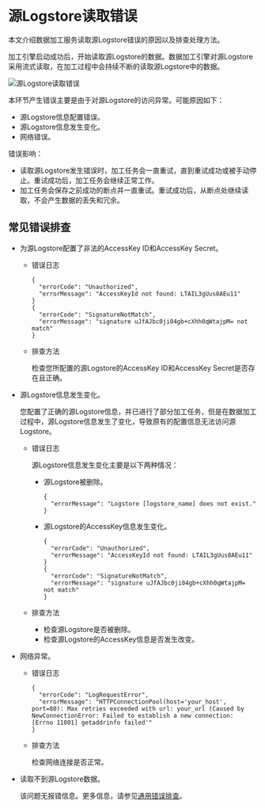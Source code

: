 # 源Logstore读取错误

本文介绍数据加工服务读取源Logstore错误的原因以及排查处理方法。

加工引擎启动成功后，开始读取源Logstore的数据。数据加工引擎对源Logstore采用流式读取，在加工过程中会持续不断的读取源Logstore中的数据。

![源Logstore读取错误](https://static-aliyun-doc.oss-accelerate.aliyuncs.com/assets/img/zh-CN/2653749951/p59308.png)

本环节产生错误主要是由于对源Logstore的访问异常。可能原因如下：

-   源Logstore信息配置错误。
-   源Logstore信息发生变化。
-   网络错误。

错误影响：

-   读取源Logstore发生错误时，加工任务会一直重试，直到重试成功或被手动停止。重试成功后，加工任务会继续正常工作。
-   加工任务会保存之前成功的断点并一直重试。重试成功后，从断点处继续读取，不会产生数据的丢失和冗余。

## 常见错误排查

-   为源Logstore配置了非法的AccessKey ID和AccessKey Secret。
    -   错误日志

        ```
        {
          "errorCode": "Unauthorized", 
          "errorMessage": "AccessKeyId not found: LTAIL3gUus8AEu11"
        }
        { 
          "errorCode": "SignatureNotMatch", 
          "errorMessage": "signature uJfAJbc0ji04gb+cXhh0qWtajpM= not match"
        }
        ```

    -   排查方法

        检查您所配置的源Logstore的AccessKey ID和AccessKey Secret是否存在且正确。

-   源Logstore信息发生变化。

    您配置了正确的源Logstore信息，并已进行了部分加工任务，但是在数据加工过程中，源Logstore信息发生了变化，导致原有的配置信息无法访问源Logstore。

    -   错误日志

        源Logstore信息发生变化主要是以下两种情况：

        -   源Logstore被删除。

            ```
            {
              "errorMessage": "Logstore [logstore_name] does not exist."
            }
            ```

        -   源Logstore的AccessKey信息发生变化。

            ```
            {
              "errorCode": "Unauthorized", 
              "errorMessage": "AccessKeyId not found: LTAIL3gUus8AEu11"
            }
            { 
              "errorCode": "SignatureNotMatch", 
              "errorMessage": "signature uJfAJbc0ji04gb+cXhh0qWtajpM= not match"
            }
            ```

    -   排查方法
        -   检查源Logstore是否被删除。
        -   检查源Logstore的AccessKey信息是否发生改变。
-   网络异常。
    -   错误日志

        ```
        {
          "errorCode": "LogRequestError",
          "errorMessage": "HTTPConnectionPool(host='your_host', port=80): Max retries exceeded with url: your_url (Caused by NewConnectionError: Failed to establish a new connection: [Errno 11001] getaddrinfo failed'"
        }
        ```

    -   排查方法

        检查网络连接是否正常。

-   读取不到源Logstore数据。

    该问题无报错信息。更多信息，请参见[通用错误排查](/intl.zh-CN/数据加工/FAQ/错误排查概述.md)。


